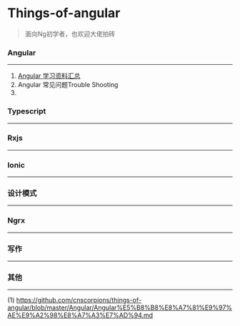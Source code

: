 
# Things-of-angular

> 面向Ng初学者，也欢迎大佬拍砖

### Angular
---
1. [Angular 学习资料汇总](1)
2. Angular 常见问题Trouble Shooting
3. 

### Typescript
---

### Rxjs
---

### Ionic
---

### 设计模式
---

### Ngrx
---

### 写作
---

### 其他
---

(1) https://github.com/cnscorpions/things-of-angular/blob/master/Angular/Angular%E5%B8%B8%E8%A7%81%E9%97%AE%E9%A2%98%E8%A7%A3%E7%AD%94.md
